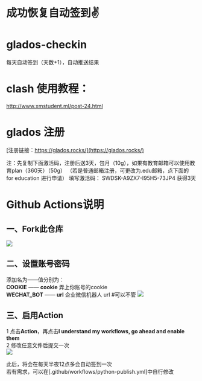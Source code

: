 # 成功恢复自动签到✌️

# glados-checkin
  每天自动签到（天数+1），自动推送结果  

# clash 使用教程：  
  http://www.xmstudent.ml/post-24.html


# glados 注册
  [注册链接：https://glados.rocks/](https://glados.rocks/)   

注：先复制下面激活码，注册后送3天，包月（10g），如果有教育邮箱可以使用教育plan（360天）（50g）
（若是普通邮箱注册，可更改为.edu邮箱，点下面的 for education 进行申请）
填写激活码： SWDSK-A9ZX7-I95H5-73JP4 获得3天



# Github Actions说明
## 一、Fork此仓库
![](http://tu.yaohuo.me/imgs/2020/06/f059fe73afb4ef5f.png)
## 二、设置账号密码

添加名为——值分别为：  
**COOKIE** —— **cookie** 弄上你账号的cookie  
**WECHAT_BOT** —— **url** 企业微信机器人 url  #可以不管
![](http://tu.yaohuo.me/imgs/2020/06/748bf9c0ca6143cd.png)

## 三、启用Action
1 点击**Action**，再点击**I understand my workflows, go ahead and enable them**  
2 修改任意文件后提交一次  
![](http://tu.yaohuo.me/imgs/2020/06/34ca160c972b9927.png)




此后，将会在每天半夜12点多会自动签到一次  
若有需求，可以在[.github/workflows/python-publish.yml]中自行修改  
